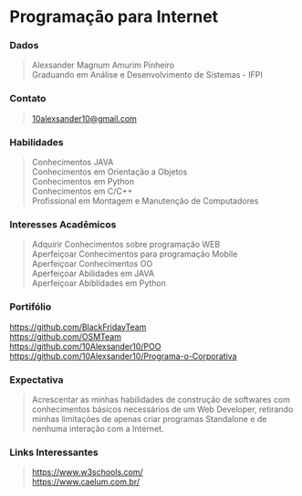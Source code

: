 # Programação para Internet

### Dados
>Alexsander Magnum Amurim Pinheiro<br/>
>Graduando em Análise e Desenvolvimento de Sistemas - IFPI <br/>

### Contato 
> 10alexsander10@gmail.com 

### Habilidades
>Conhecimentos JAVA <br/>
>Conhecimentos em Orientação a Objetos <br/>
>Conhecimentos em Python <br/>
>Conhecimentos em C/C++ <br/>
>Profissional em Montagem e Manutenção de Computadores <br/>

### Interesses Acadêmicos
>Adquirir Conhecimentos sobre programação WEB <br/>
>Aperfeiçoar Conhecimentos para programação Mobile <br/>
>Aperfeiçoar Conhecimentos OO <br/>
>Aperfeiçoar Abilidades em JAVA <br/>
>Aperfeiçoar Abiblidades em Python <br/>

### Portifólio
https://github.com/BlackFridayTeam <br/>
https://github.com/OSMTeam <br/>
https://github.com/10Alexsander10/POO <br/>
https://github.com/10Alexsander10/Programa-o-Corporativa <br/>

### Expectativa
> Acrescentar as minhas habilidades de construção de softwares com conhecimentos básicos necessários de um Web Developer, retirando minhas limitações de apenas criar programas Standalone e de nenhuma interação com a Internet.

### Links Interessantes
>https://www.w3schools.com/ <br/>
https://www.caelum.com.br/

 


